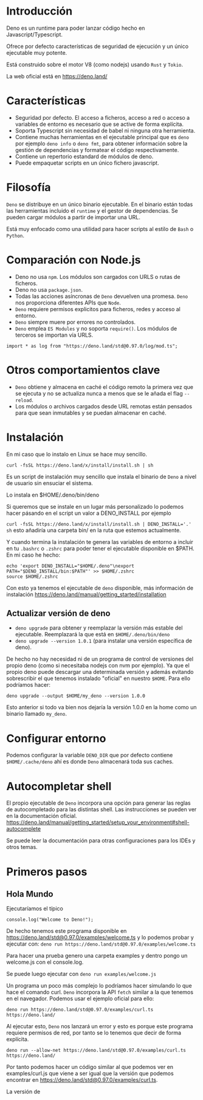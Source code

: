 # Introducción

Deno es un runtime para poder lanzar código hecho en Javascript/Typescript.

Ofrece por defecto características de seguridad de ejecución y un único ejecutable muy potente.

Está construido sobre el motor V8 (como nodejs) usando `Rust` y `Tokio`.

La web oficial está en https://deno.land/

# Características

- Seguridad por defecto. El acceso a ficheros, acceso a red o acceso a variables de entorno es necesario que se active de forma explícita.
- Soporta Typescript sin necesidad de babel ni ninguna otra herramienta.
- Contiene muchas herramientas en el ejecutable principal que es `deno` por ejemplo `deno info` o `deno fmt`, para obtener información sobre la gestión de dependencias y formatear el código respectivamente.
- Contiene un repertorio estandard de módulos de deno.
- Puede empaquetar scripts en un único fichero javascript.

# Filosofía
`Deno` se distribuye en un único binario ejecutable. En el binario están todas las herramientas incluido el `runtime` y el gestor de dependencias. Se pueden cargar módulos a partir de importar una URL.

Está muy enfocado como una utilidad para hacer scripts al estilo de `Bash` o `Python`.

# Comparación con Node.js
- Deno no usa `npm`. Los módulos son cargados con URLS o rutas de ficheros.
- Deno no usa `package.json`.
- Todas las acciones asíncronas de `Deno` devuelven una promesa. `Deno` nos proporciona diferentes APIs que `Node`.
- `Deno` requiere permisos explicitos para ficheros, redes y acceso al entorno.
- `Deno` siempre muere por errores no controlados.
- `Deno` emplea `ES Modules` y no soporta `require()`. Los módulos de terceros se importan vía URLS.

```
import * as log from "https://deno.land/std@0.97.0/log/mod.ts";
```

# Otros comportamientos clave

- `Deno` obtiene y almacena en caché el código remoto la primera vez que se ejecuta y no se actualiza nunca a menos que se le añada el flag `--reload`.
- Los módulos o archivos cargados desde URL remotas están pensados para que sean inmutables y se puedan almacenar en caché.


# Instalación
En mi caso que lo instalo en Linux se hace muy sencillo.

```
curl -fsSL https://deno.land/x/install/install.sh | sh
```

Es un script de instalación muy sencillo que instala el binario de `Deno` a nivel de usuario sin ensuciar el sistema.

Lo instala en $HOME/.deno/bin/deno

Si queremos que se instale en un lugar más personalizado lo podemos hacer pásando en el script un valor a DENO_INSTALL por ejemplo

`curl -fsSL https://deno.land/x/install/install.sh | DENO_INSTALL='.' sh` esto añadiría una carpeta bin/ en la ruta que estemos actualmente.

Y cuando termina la instalación te genera las variables de entorno a incluir en tu `.bashrc` o `.zshrc` para poder tener el ejecutable disponible en $PATH. En mi caso he hecho:

```
echo 'export DENO_INSTALL="$HOME/.deno"\nexport PATH="$DENO_INSTALL/bin:$PATH"' >> $HOME/.zshrc
source $HOME/.zshrc
```

Con esto ya tenemos el ejecutable de `deno` disponible, más información de instalación https://deno.land/manual/getting_started/installation

## Actualizar versión de deno
- `deno upgrade` para obtener y reemplazar la versión más estable del ejecutable. Reemplazará la que está en `$HOME/.deno/bin/deno`
- `deno upgrade --version 1.0.1` (para instalar una versión específica de deno).

De hecho no hay necesidad ni de un programa de control de versiones del propio deno (como si necesitaba nodejs con nvm por ejemplo). Ya que el propio deno puede descargar una determinada versión y además evitando sobrescribir el que tenemos instalado "oficial" en nuestro `$HOME`. Para ello podríamos hacer:

`deno upgrade --output $HOME/my_deno --version 1.0.0`

Esto anterior si todo va bien nos dejaría la versión 1.0.0 en la home como un binario llamado `my_deno`.

# Configurar entorno
Podemos configurar la variable `DENO_DIR` que por defecto contiene `$HOME/.cache/deno` ahí es donde `Deno` almacenará toda sus caches.

# Autocompletar shell
El propio ejecutable de `Deno` incorpora una opción para generar las reglas de autocompletado para las distintas shell. Las instrucciones se pueden ver en la documentación oficial. https://deno.land/manual/getting_started/setup_your_environment#shell-autocomplete

Se puede leer la documentación para otras configuraciones para los IDEs y otros temas.

# Primeros pasos

## Hola Mundo

Ejecutaríamos el típico

```
console.log("Welcome to Deno!");
```

De hecho tenemos este programa disponible en https://deno.land/std@0.97.0/examples/welcome.ts y lo podemos probar y ejecutar con:
`deno run https://deno.land/std@0.97.0/examples/welcome.ts`

Para hacer una prueba genero una carpeta examples y dentro pongo un welcome.js con el console.log.

Se puede luego ejecutar con `deno run examples/welcome.js`


Un programa un poco más complejo lo podríamos hacer simulando lo que hace el comando curl. `Deno` incorpora la API `fetch` similar a la que tenemos en el navegador. Podemos usar el ejemplo oficial para ello:

`deno run https://deno.land/std@0.97.0/examples/curl.ts https://deno.land/`

Al ejecutar esto, `Deno` nos lanzará un error y esto es porque este programa requiere permisos de red, por tanto se lo tenemos que decir de forma explícita.

`deno run --allow-net https://deno.land/std@0.97.0/examples/curl.ts https://deno.land/`








Por tanto podemos hacer un código similar al que podemos ver en examples/curl.js que viene a ser igual que la versión que podemos encontrar en https://deno.land/std@0.97.0/examples/curl.ts.

La versión de 